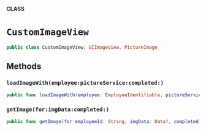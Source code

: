 **CLASS**

# `CustomImageView`

```swift
public class CustomImageView: UIImageView, PictureImage
```

## Methods
### `loadImageWith(employee:pictureService:completed:)`

```swift
public func loadImageWith(employee: EmployeeIdentifiable, pictureService: PictureService, completed: ((_ image: UIImage?) -> Void)? = nil)
```

### `getImage(for:imgData:completed:)`

```swift
public func getImage(for employeeId: String, imgData: Data?, completed: @escaping ((_ image: UIImage?) -> Void))
```
